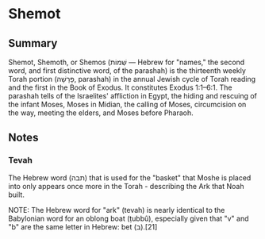 # Shemot 

## Summary

Shemot, Shemoth, or Shemos (שְׁמוֹת — Hebrew for "names," the second word, and first distinctive word, of the parashah) is the thirteenth weekly Torah portion (פָּרָשָׁה, parashah) in the annual Jewish cycle of Torah reading and the first in the Book of Exodus. It constitutes Exodus 1:1–6:1. The parashah tells of the Israelites' affliction in Egypt, the hiding and rescuing of the infant Moses, Moses in Midian, the calling of Moses, circumcision on the way, meeting the elders, and Moses before Pharaoh.

## Notes

### Tevah

The Hebrew word (תבה) that is used for the "basket" that Moshe is placed into only appears once more in the Torah - describing the Ark that Noah built.

NOTE: The Hebrew word for "ark" (tevah) is nearly identical to the Babylonian word for an oblong boat (ṭubbû), especially given that "v" and "b" are the same letter in Hebrew: bet (ב).[21]

